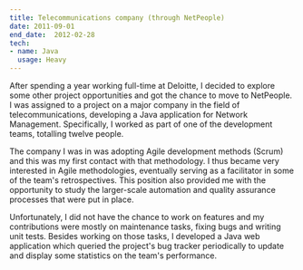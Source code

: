 ```yaml
---
title: Telecommunications company (through NetPeople)
date: 2011-09-01
end_date:  2012-02-28
tech:
- name: Java
  usage: Heavy
---
```

After spending a year working full-time at Deloitte, I decided to explore some other project opportunities and got the chance to move to NetPeople.
I was assigned to a project on a major company in the field of telecommunications, developing a Java application for Network Management.
Specifically, I worked as part of one of the development teams, totalling twelve people.

The company I was in was adopting Agile development methods (Scrum) and this was my first contact with that methodology.
I thus became very interested in Agile methodologies, eventually serving as a facilitator in some of the team's retrospectives.
This position also provided me with the opportunity to study the larger-scale automation and quality assurance processes that were put in place.

Unfortunately, I did not have the chance to work on features and my contributions were mostly on maintenance tasks, fixing bugs and writing unit tests.
Besides working on those tasks, I developed a Java web application which queried the project's bug tracker periodically to update and display some statistics on the team's performance.
